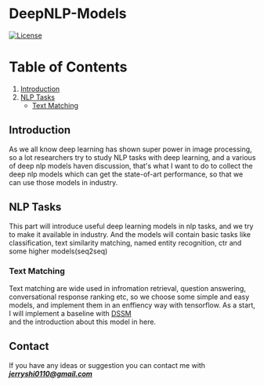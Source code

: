# DeepNLP-Models

[![License](https://img.shields.io/badge/license-BSD-blue.svg)](LICENSE) 


Table of Contents
=================
1. [Introduction](#Introduction)
2. [NLP Tasks](#tasks)
    - [Text Matching](#text_match)


## Introduction
As we all know deep learning has shown super power in image processing, so a lot researchers try to study NLP tasks with deep learning, and a various of 
deep nlp models haven discussion, that's what I want to do to collect the deep nlp models which can get the state-of-art performance, so that we can use
those models in industry.

## NLP Tasks <a name="tasks"></a>
This part will introduce useful deep learning models in nlp tasks, and we try to make it available in industry. And the models will contain basic tasks
like classification, text similarity matching, named entity recognition, ctr and some higher models(seq2seq) 
### Text Matching <a name="text_match"></a>
Text matching are wide used in infromation retrieval, question answering, conversational response ranking etc, so we choose some simple and easy
models, and implement them in an enffiency way with tensorflow. As a start, I will implement a baseline with [DSSM](https://www.microsoft.com/en-us/research/project/dssm/)  
and the introduction about this model in here.






## Contact
If you have any ideas or suggestion you can contact me with ***jerryshi0110@gmail.com***
